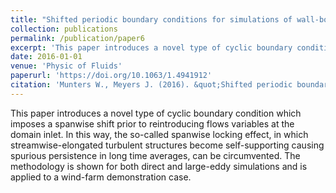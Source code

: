 ```yaml
---
title: "Shifted periodic boundary conditions for simulations of wall-bounded turbulent flows."
collection: publications
permalink: /publication/paper6
excerpt: 'This paper introduces a novel type of cyclic boundary condition which imposes a spanwise shift prior to reintroducing flows variables at the domain inlet. In this way, the so-called spanwise locking effect, in which streamwise-elongated turbulent structures become self-supporting causing spurious persistence in long time averages, can be circumvented. The methodology is shown for both direct and large-eddy simulations and is applied to a wind-farm demonstration case.'
date: 2016-01-01
venue: 'Physic of Fluids'
paperurl: 'https://doi.org/10.1063/1.4941912'
citation: 'Munters W., Meyers J. (2016). &quot;Shifted periodic boundary conditions for simulations of wall-bounded turbulent flows.&quot; <i>Physics of Fluids</i>. 28, 025112.'
---
```

This paper introduces a novel type of cyclic boundary condition which imposes a spanwise shift prior to reintroducing flows variables at the domain inlet. In this way, the so-called spanwise locking effect, in which streamwise-elongated turbulent structures become self-supporting causing spurious persistence in long time averages, can be circumvented. The methodology is shown for both direct and large-eddy simulations and is applied to a wind-farm demonstration case.
